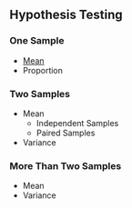 ## Hypothesis Testing
### One Sample
- [Mean]([SC]-Descriptive-Analytics/[SC]-Hypothesis-Testing/[M]-One-Sample_Mean.md)
- Proportion
### Two Samples
- Mean
  - Independent Samples
  - Paired Samples
- Variance
### More Than Two Samples
- Mean
- Variance
